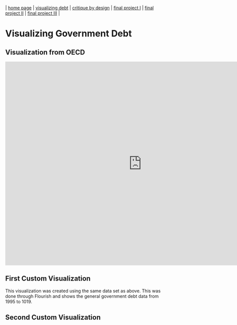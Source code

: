 | [home page](https://cmustudent.github.io/tswd-portfolio-templates/) | [visualizing debt](visualizing-government-debt) | [critique by design](critique-by-design) | [final project I](final-project-part-one) | [final project II](final-project-part-two) | [final project III](final-project-part-three) |

# Visualizing Government Debt

## Visualization from OECD

<iframe src="https://data.oecd.org/chart/6Y5b" width="860" height="645" style="border: 0" mozallowfullscreen="true" webkitallowfullscreen="true" allowfullscreen="true"><a href="https://data.oecd.org/chart/6Y5b" target="_blank">OECD Chart: General government debt, Total, % of GDP, Annual, 2013</a></iframe>



## First Custom Visualization

This visualization was created using the same data set as above. This was done through Flourish and shows the general government debt data from 1995 to 1019. 

<div class="flourish-embed flourish-chart" data-src="visualisation/12598295"><script src="https://public.flourish.studio/resources/embed.js"></script></div>


## Second Custom Visualization

<div class="flourish-embed" data-src="visualisation/12598880"><script src="https://public.flourish.studio/resources/embed.js"></script></div>
